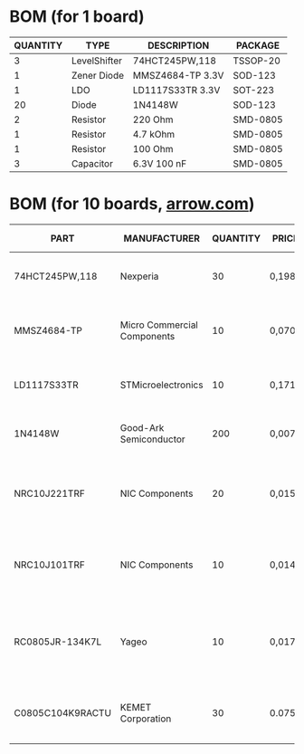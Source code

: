 # BOM (for 1 board)
|QUANTITY|TYPE|DESCRIPTION|PACKAGE|
|--------|----|-----------|-------|
|3|LevelShifter|74HCT245PW,118|TSSOP-20|
|1|Zener Diode|MMSZ4684-TP 3.3V|SOD-123|
|1|LDO|LD1117S33TR 3.3V|SOT-223|
|20|Diode|1N4148W|SOD-123|
|2|Resistor|220 Ohm|SMD-0805|
|1|Resistor|4.7 kOhm|SMD-0805|
|1|Resistor|100 Ohm|SMD-0805|
|3|Capacitor|6.3V 100 nF|SMD-0805|

# BOM (for 10 boards, [arrow.com](https://www.arrow.com))
|PART|MANUFACTURER|QUANTITY|PRICE|PRICE TOTAL|DESCRIPTION|DETAILS|
|----|------------|--------|-----|-----------|-----------|-------|
|74HCT245PW,118|Nexperia|30|0,1985|5,955|Bus XCVR Single 8-CH 3-ST 20-Pin TSSOP T/R|https://www.arrow.com/products/74hct245pw118/nexperia|
|MMSZ4684-TP|Micro Commercial Components|10|0,0708|0,708|Diode Zener Single 3.3V 5% 500mW 2-Pin SOD-123 T/R|https://www.arrow.com/products/mmsz4684-tp/micro-commercial-components|
|LD1117S33TR|STMicroelectronics|10|0,1713|1,713|LDO Regulator Pos 3.3V 1.3A 4-Pin(3+Tab) SOT-223 T/R|https://www.arrow.com/products/ld1117s33tr/stmicroelectronics|
|1N4148W|Good-Ark Semiconductor|200|0,0075|1,5|Diode Switching 75V 0.15A 2-Pin SOD-123|https://www.arrow.com/products/1n4148w/good-ark-semiconductor|
|NRC10J221TRF|NIC Components|20|0,0159|0,318|Res Thick Film 0805 220 Ohm 5% 0.125W(1/8W) ±200ppm/°C Pad SMD T/R|https://www.arrow.com/products/nrc10j221trf/nic-components|
|NRC10J101TRF|NIC Components|10|0,0141|0,141|Res Thick Film 0805 100 Ohm 5% 0.125W(1/8W) ±200ppm/°C Pad SMD T/R|https://www.arrow.com/products/nrc10j101trf/nic-components|
|RC0805JR-134K7L|Yageo|10|0,0175|0,175|Res Thick Film 0805 4.7K Ohm 5% 0.125W(1/8W) ±100ppm/°C Epoxy Pad SMD T/R|https://www.arrow.com/products/rc0805jr-134k7l/yageo|
|C0805C104K9RACTU|KEMET Corporation|30|0.0759|2.277|Cap Ceramic 0.1uF 6.3V X7R 10% Pad SMD 0805 125°C T/R|https://www.arrow.com/en/products/c0805c104k9ractu/kemet-corporation|
